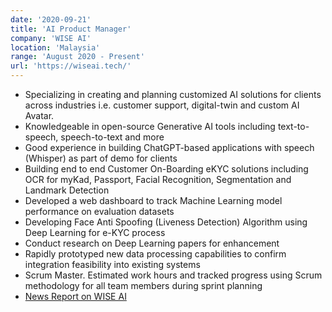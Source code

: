 ```yaml
---
date: '2020-09-21'
title: 'AI Product Manager'
company: 'WISE AI'
location: 'Malaysia'
range: 'August 2020 - Present'
url: 'https://wiseai.tech/'
---
```

- Specializing in creating and planning customized AI solutions for clients across industries i.e. customer support, digital-twin and custom AI Avatar.
- Knowledgeable in open-source Generative AI tools including text-to-speech, speech-to-text and more
- Good experience in building ChatGPT-based applications with speech (Whisper) as part of demo for clients
- Building end to end Customer On-Boarding eKYC solutions including OCR for myKad, Passport, Facial Recognition, Segmentation and Landmark Detection
- Developed a web dashboard to track Machine Learning model performance on evaluation datasets
- Developing Face Anti Spoofing (Liveness Detection) Algorithm using Deep Learning for e-KYC process
- Conduct research on Deep Learning papers for enhancement
- Rapidly prototyped new data processing capabilities to confirm integration feasibility into existing systems
- Scrum Master. Estimated work hours and tracked progress using Scrum methodology for all team members during sprint planning
- [News Report on WISE AI](https://www.linkedin.com/in/premstrk/detail/treasury/position:1805774088/?entityUrn=urn%3Ali%3Afsd_profileTreasuryMedia%3A(ACoAAB_OzhwBUhdW8jIcXY9sJek5_F6V93fwYfU%2C1635462893549)&parentEntityUrn=urn%3Ali%3Afsd_profilePosition%3A(ACoAAB_OzhwBUhdW8jIcXY9sJek5_F6V93fwYfU%2C1805774088)&section=position%3A1805774088&treasuryCount=1&lipi=urn%3Ali%3Apage%3Ad_flagship3_profile_view_base%3BQZvBXHzUSnCBnEEqhOSTHg%3D%3D&licu=urn%3Ali%3Acontrol%3Ad_flagship3_profile_view_base-treasury_thumbnail_cell)
